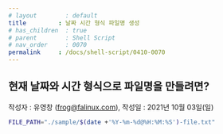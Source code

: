 ```yaml
---
# layout        : default
title         : 날짜 시간 형식 파일명 생성
# has_children  : true
# parent        : Shell Script
# nav_order     : 0070
permalink     : /docs/shell-script/0410-0070
---
```


## 현재 날짜와 시간 형식으로 파일명을 만들려면?
작성자 : 유영창 (frog@falinux.com), 작성일 : 2021년 10월 03일(일)

``` sh
FILE_PATH="./sample/$(date +'%Y-%m-%d@%H:%M:%S')-file.txt"
```

